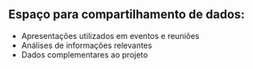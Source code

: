 ## Espaço para compartilhamento de dados:

* Apresentações utilizados em eventos e reuniões
* Análises de informações relevantes
* Dados complementares ao projeto
